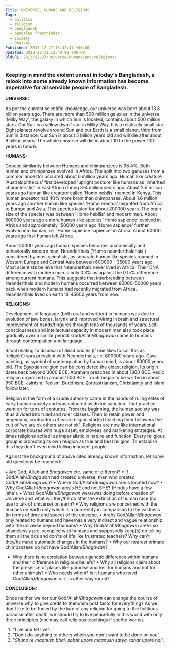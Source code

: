 ```yaml
---
Title: UNIVERSE, HUMANS AND RELIGIONS
Tags:
  - politics
  - religion
  - bangladesh
  - bangalee freethinker
  - society
  - Bhaskar
Published: 2013-12-27 15:32:47 +06:00
Updated: 2013-12-31 13:40:00 +06:00
OldURL: 2013/12/27/universe-humans-and-religions/
---
```


### Keeping in mind the violent unrest in today's Bangladesh, a relook into some already known information has become imperative for all sensible people of Bangladesh.


<strong>UNIVERSE:</strong>

As per the current scientific knowledge, our universe was born about 13.8 billion years ago. There are more than 500 million galaxies in the universe. 'Milky Way', the galaxy in which Sun is located, contains about 500 million stars. Our Sun is a yellow dwarf star in Milky Way. It is a relatively small star. Eight planets revolve around Sun and our Earth is a small planet, third from Sun in distance. Our Sun is about 5 billion years old and will die after about 6 billion years. The whole universe will die in about 10 to the power 100 years in future.

<strong>HUMANS:</strong>

Genetic similarity between Humans and chimpanzees is 98.4%. Both human and chimpanzee evolved in Africa. The split into two genuses from a common ancestor occurred about 6 million years ago. Human like creature 'Australopithecus' first developed 'upright posture' like humans as 'inherited characteristic' in East Africa during 3-4 million years ago. About 2.5 million years ago human like creature called 'Homo hebilis' roamed in Kenya. This human ancestor had 40% more brain than chimpanzee.  About 1.6 million years ago another human like species 'Homo erectus' migrated from Africa to Europe and Asia. This species lasted for about 200000 years. The brain size of the species was between 'Homo hebilis' and modern men. About 500000 years ago a more human-like species 'Homo sapience' evolved in Africa and approximately 150000 years ago 'Homo sapience' further evolved into human, i.e. 'Home sapience sapience' in Africa. About 60000 years ago first human left Africa. 

About 50000 years ago human species becomes anatomically and behaviorally modern man. Neanderthals ('Homo neanderthalensis') considered by most scientists, as separate human like species roamed in Western Europe and Central Asia between 600000 – 35000 years ago. Most scientists believe that Neanderthals never lived in Africa. Their DNA difference with modern man is only 0.3% as against the 0.15% difference among current humans. This suggests that interbreeding between Neanderthals and modern humans occurred between 80000-50000 years back when modern humans had recently migrated from Africa. Neanderthals lived on earth till 45000 years from now.

<strong>RELIGIONS:</strong>

Development of language (both oral and written) in humans was due to evolution of jaw bones, larynx and improved wiring in brain and structural improvement of hands/fingures through tens of thousands of years. Self-consciousness and intellectual capacity in modern man also took place gradually over a similar period. God/Allah/<em>Bhagawan</em> came to humans through contemplation and language.

Ritual relating to disposal of dead bodies (if one likes to call this as 'religion') was prevalent with Neanderthals, i.e. 600000 years ago. Cave painting, as symbol of contemplation by human mind, is about 60000 years old. The Egyptian religion can be considered the oldest religion. Its origin dates back beyond 3000 BCE. Abraham preached in about 1800 BCE. Vedic religion organized in around 1500 BCE. Torah began to be written in about 950 BCE. Jainism, Taoism, Buddhism, Zoroastrianism, Christianity and Islam follow later. 

Religion in the form of a crude authority came in the hands of ruling elites of early human society and was coloured as divine sanction. That practice went on for tens of centuries. From the beginning, the human society was thus divided into ruled and ruler classes. Then to retain power and hegemony, contractors of each religion started teaching their followers the cult of 'we are ok others are not ok". Religions are now like international corporate houses with huge asset, employees and marketing strategies. At times religions act(ed) as imperialistic in nature and function. Every religious group is promoting its own religion as true and best religion. To establish this they don't even mind killing innocent people.

Against the background of above cited already known information, let some old questions be repeated:

• Are God, Allah and <em>Bhagawan</em> etc. same or different?
• If God/Allah/<em>Bhagawan</em> had created universe, then who created God/Allah/<em>Bhagawan</em>?
• Where God/Allah/<em>Bhagawan</em> are/is located now?
• Why God/Allah/<em>Bhagawan</em> are/is HE and not SHE? (Hindus have a few 'she').
• What God/Allah/<em>Bhagawan</em> were/was doing before creation of Universe and what will they/he do after the extinction of human race (no use to talk of universe) on earth?
• Why religions are concerned with the humans on earth only which is a non-entity in comparison to the vastness (in terms of time and space) of the universe. 
• Are/is God/Allah/<em>Bhagawan</em> only related to humans and have/has a very indirect and vague relationship with the universe beyond humans?
• Why God/Allah/<em>Bhagawan</em> are/is so shamelessly pre-occupied with humans and supposedly keep(s) on telling them all the dos and don'ts of life like frustrated teachers? Why can't they/he make automatic changes in the humans? 
• Why our nearest primate chimpanzees do not have God/Allah/<em>Bhagawan</em>?
* Why there is no corelation between genetic difference within humans and their difference in religious beliefs?
• Why all religions claim about the presence of places like paradise and hell for humans and not for other animals?
• Who needs whom? Is it humans who need God/Allah/<em>Bhagawan</em> or it is other way round?

<strong>CONCLUSION:</strong>

Since neither we nor our God/Allah/<em>Bhagawan</em> can change the course of universe why to give credit to them/him post facto for everything? As we don't like to be fooled by the lure of any religion for going to the fictitious paradise after death, we should try to live peacefully in this world with only three principles (one may call religious teachings if she/he wants).

1. "Live and let live". 
2. "Don't do anything to others which you don't want to be done on you".
3. "<em>Shuno re maanush bhai, sobar upore maanush satya, tahar upore nai</em>". 
